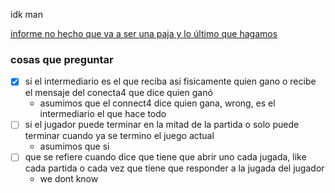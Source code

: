 idk man

[informe no hecho que va a ser una paja y lo último que hagamos](https://www.overleaf.com/6361894656stqprpmryfrg)

### cosas que preguntar
- [x] si el intermediario es el que reciba asi fisicamente quien gano o recibe el mensaje del conecta4 que dice quien ganó
  - asumimos que el connect4 dice quien gana, wrong, es el intermediario el que hace todo
- [ ] si el jugador puede terminar en la mitad de la partida o solo puede terminar cuando ya se termino el juego actual
  - asumimos que si
- [ ] que se refiere cuando dice que tiene que abrir uno cada jugada, like cada partida o cada vez que tiene que responder a la jugada del jugador
  - we dont know

